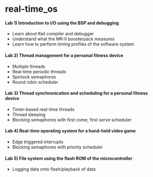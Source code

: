 # real-time_os
#### Lab 1) Introduction to I/O using the BSP and debugging
* Learn about Keil compiler and debugger
* Understand what the MK-II boosterpack measures
* Learn how to perform timing profiles of the software system

#### Lab 2) Thread management for a personal fitness device
* Multiple threads
* Real-time periodic threads
* Spinlock semaphores
* Round robin scheduler

#### Lab 3) Thread synchronication and scheduling for a personal fitness device
* Timer-based real-time threads
* Thread sleeping
* Blocking semaphores with first come, first serve scheduler

#### Lab 4) Real-time operating system for a hand-held video game
* Edge triggered interrupts
* Blocking semaphores with priority scheduler

#### Lab 5) File system using the flash ROM of the microcontroller
* Logging data onto flash/playback of data
